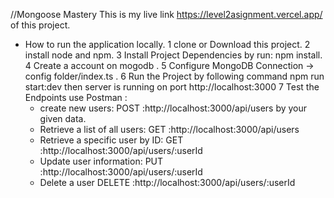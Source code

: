 //Mongoose Mastery
This is my live link https://level2asignment.vercel.app/ of this project.

- How to run the application locally.
  1 clone or Download this project.
  2 install node and npm.
  3 Install Project Dependencies by run: npm install.
  4 Create a account on mogodb .
  5 Configure MongoDB Connection -> config folder/index.ts .
  6 Run the Project by following command npm run start:dev then server is running on port http://localhost:3000
  7 Test the Endpoints use Postman :
  - create new users:
    POST :http://localhost:3000/api/users by your given data.
  - Retrieve a list of all users:
    GET :http://localhost:3000/api/users
  - Retrieve a specific user by ID:
    GET :http://localhost:3000/api/users/:userId
  - Update user information:
    PUT :http://localhost:3000/api/users/:userId
  - Delete a user
    DELETE :http://localhost:3000/api/users/:userId
